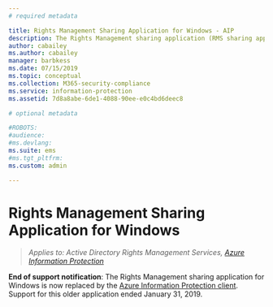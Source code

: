 ```yaml
---
# required metadata

title: Rights Management Sharing Application for Windows - AIP
description: The Rights Management sharing application (RMS sharing app) for Windows is no longer supported.
author: cabailey
ms.author: cabailey
manager: barbkess
ms.date: 07/15/2019
ms.topic: conceptual
ms.collection: M365-security-compliance
ms.service: information-protection
ms.assetid: 7d8a8abe-6de1-4088-90ee-e0c4bd6deec8

# optional metadata

#ROBOTS:
#audience:
#ms.devlang:
ms.suite: ems
#ms.tgt_pltfrm:
ms.custom: admin

---
```


# Rights Management Sharing Application for Windows

>*Applies to: Active Directory Rights Management Services, [Azure Information Protection](https://azure.microsoft.com/pricing/details/information-protection)*

**End of support notification**: The Rights Management sharing application for Windows is now replaced by the [Azure Information Protection client](aip-client.md). Support for this older application ended January 31, 2019.
